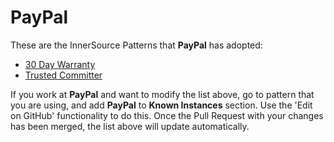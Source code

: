 # PayPal

These are the InnerSource Patterns that **PayPal** has adopted:

* [30 Day Warranty](../patterns/2-structured/30-day-warranty.md)
* [Trusted Committer](../patterns/2-structured/trusted-committer.md)

If you work at **PayPal** and want to modify the list above, go to pattern that you are using, and add **PayPal** to **Known Instances** section.
Use the 'Edit on GitHub' functionality to do this.
Once the Pull Request with your changes has been merged, the list above will update automatically.

